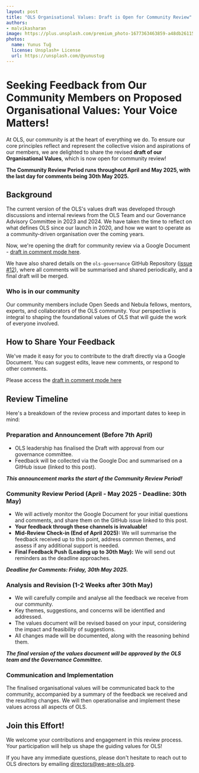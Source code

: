 ```yaml
---
layout: post
title: "OLS Organisational Values: Draft is Open for Community Review"
authors:
- malvikasharan
image: https://plus.unsplash.com/premium_photo-1677363463859-a48db2611572
photos:
  name: Yunus Tuğ
  license: Unsplash+ License
  url: https://unsplash.com/@yunustug
---
```


# Seeking Feedback from Our Community Members on Proposed Organisational Values: Your Voice Matters!

At OLS, our community is at the heart of everything we do.
To ensure our core principles reflect and represent the collective vision and aspirations of our members, we are delighted to share the revised **draft of our Organisational Values**, which is now open for community review!

**The Community Review Period runs throughout April and May 2025, with the last day for comments being 30th May 2025.**

## Background

The current version of the OLS's values draft was developed through discussions and internal reviews from the OLS Team and our Governance Advisory Committee in 2023 and 2024.
We have taken the time to reflect on what defines OLS since our launch in 2020, and how we want to operate as a community-driven organisation over the coming years.

Now, we're opening the draft for community review via a Google Document - [draft in comment mode here](https://docs.google.com/document/d/1SeAqomXt_ZrTYUQydOmqLgnI8tGxtCpr22Wu9xm5Y9g/edit?tab=t.0).

We have also shared details on the `ols-governance` GitHub Repository ([issue #12](https://github.com/open-life-science/ols-governance/issues/12)), where all comments will be summarised and shared periodically, and a final draft will be merged.

### Who is in our community

Our community members include Open Seeds and Nebula fellows, mentors, experts, and collaborators of the OLS community.
Your perspective is integral to shaping the foundational values of OLS that will guide the work of everyone involved.

## How to Share Your Feedback

We've made it easy for you to contribute to the draft directly via a Google Document.
You can suggest edits, leave new comments, or respond to other comments.

Please access the [draft in comment mode here](https://docs.google.com/document/d/1SeAqomXt_ZrTYUQydOmqLgnI8tGxtCpr22Wu9xm5Y9g/edit?tab=t.0)

## Review Timeline

Here's a breakdown of the review process and important dates to keep in mind:

### Preparation and Announcement (Before 7th April)

* OLS leadership has finalised the Draft with approval from our governance committee.
* Feedback will be collected via the Google Doc and summarised on a GitHub issue (linked to this post).

***This announcement marks the start of the Community Review Period!***

### Community Review Period (April - May 2025 - Deadline: 30th May)

* We will actively monitor the Google Document for your initial questions and comments, and share them on the GitHub issue linked to this post.
* **Your feedback through these channels is invaluable!**
* **Mid-Review Check-in (End of April 2025):** We will summarise the feedback received up to this point, address common themes, and assess if any additional support is needed.
* **Final Feedback Push (Leading up to 30th May):** We will send out reminders as the deadline approaches.

***Deadline for Comments: Friday, 30th May 2025.***

### Analysis and Revision (1-2 Weeks after 30th May)

* We will carefully compile and analyse all the feedback we receive from our community.
* Key themes, suggestions, and concerns will be identified and addressed.
* The values document will be revised based on your input, considering the impact and feasibility of suggestions.
* All changes made will be documented, along with the reasoning behind them.

***The final version of the values document will be approved by the OLS team and the Governance Committee.***

### Communication and Implementation

The finalised organisational values will be communicated back to the community, accompanied by a summary of the feedback we received and the resulting changes. We will then operationalise and implement these values across all aspects of OLS.

## Join this Effort!

We welcome your contributions and engagement in this review process.
Your participation will help us shape the guiding values for OLS!

If you have any immediate questions, please don't hesitate to reach out to OLS directors by emailing [directors@we-are-ols.org](mailto:directors@we-are-ols.org).
